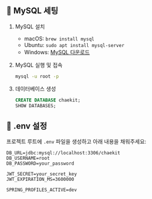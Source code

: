 ## 🐬 MySQL 세팅

1. MySQL 설치
    - macOS: `brew install mysql`
    - Ubuntu: `sudo apt install mysql-server`
    - Windows: [MySQL 다운로드](https://dev.mysql.com/downloads/mysql/)

2. MySQL 실행 및 접속
   ```bash
   mysql -u root -p
   ```
3. 데이터베이스 생성
   ```sql
   CREATE DATABASE chaekit;
   SHOW DATABASES;
   ```
   
## 🔐 .env 설정

프로젝트 루트에 `.env` 파일을 생성하고 아래 내용을 채워주세요:

```env
DB_URL=jdbc:mysql://localhost:3306/chaekit
DB_USERNAME=root
DB_PASSWORD=your_password

JWT_SECRET=your_secret_key
JWT_EXPIRATION_MS=3600000

SPRING_PROFILES_ACTIVE=dev